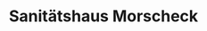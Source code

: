 ---
title: "Sanitätshaus Morscheck"
url: /brandenburg-an-der-havel/sanitaetshaus-morscheck-veilchenweg/
shop: Sanitätshaus
---